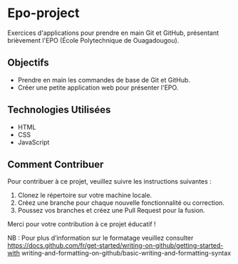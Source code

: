 # Epo-project

Exercices d'applications pour prendre en main Git et GitHub, présentant brièvement l'EPO  (École Polytechnique de Ouagadougou).

## Objectifs 

- Prendre en main les commandes de base de Git et GitHub.
- Créer une petite application web pour présenter l'EPO. 

## Technologies Utilisées 
- HTML 
- CSS 
- JavaScript 

## Comment Contribuer 

Pour contribuer à ce projet, veuillez suivre les instructions suivantes : 

1. Clonez le répertoire sur votre machine locale. 
2. Créez une branche pour chaque nouvelle fonctionnalité ou correction. 
3. Poussez vos branches et créez une Pull Request pour la fusion.

Merci pour votre contribution à ce projet éducatif ! 

NB : Pour plus d’information sur le formatage veuillez 
consulter https://docs.github.com/fr/get-started/writing-on-github/getting-started-with
writing-and-formatting-on-github/basic-writing-and-formatting-syntax